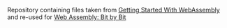 Repository containing files taken from [Getting Started With WebAssembly](https://tutorialzine.com/2017/06/getting-started-with-web-assembly) and re-used for [Web Assembly: Bit by Bit]()
